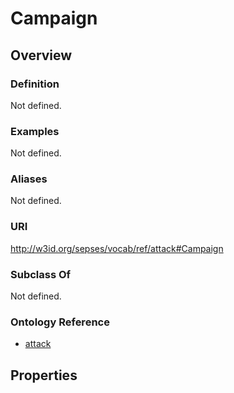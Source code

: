 # Campaign

## Overview

### Definition
Not defined.

### Examples
Not defined.

### Aliases
Not defined.

### URI
http://w3id.org/sepses/vocab/ref/attack#Campaign

### Subclass Of
Not defined.

### Ontology Reference
- [attack](http://w3id.org/sepses/vocab/ref/attack#)

## Properties
